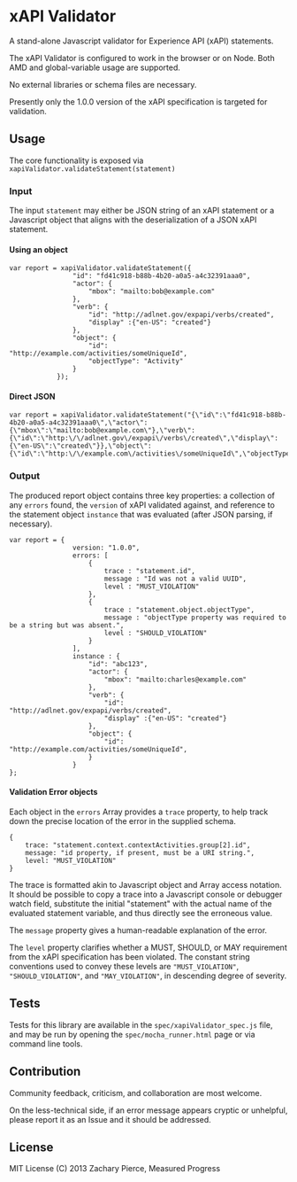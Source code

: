 # xAPI Validator

A stand-alone Javascript validator for Experience API (xAPI) statements.

The xAPI Validator is configured to work in the browser or on Node.  Both AMD and global-variable usage are supported.

No external libraries or schema files are necessary.

Presently only the 1.0.0 version of the xAPI specification is targeted for validation.

## Usage

The core functionality is exposed via `xapiValidator.validateStatement(statement)`

### Input

The input `statement` may either be JSON string of an xAPI statement or a Javascript object that aligns with the deserialization of a JSON xAPI statement.

#### Using an object
    var report = xapiValidator.validateStatement({
                    "id": "fd41c918-b88b-4b20-a0a5-a4c32391aaa0",
                    "actor": {
                        "mbox": "mailto:bob@example.com"
                    },
                    "verb": { 
                        "id": "http://adlnet.gov/expapi/verbs/created",
                        "display" :{"en-US": "created"}
                    },
                    "object": {
                        "id": "http://example.com/activities/someUniqueId",
                        "objectType": "Activity"
                    }
                });

#### Direct JSON
    var report = xapiValidator.validateStatement("{\"id\":\"fd41c918-b88b-4b20-a0a5-a4c32391aaa0\",\"actor\":{\"mbox\":\"mailto:bob@example.com\"},\"verb\":{\"id\":\"http:\/\/adlnet.gov\/expapi\/verbs\/created\",\"display\":{\"en-US\":\"created\"}},\"object\":{\"id\":\"http:\/\/example.com\/activities\/someUniqueId\",\"objectType\":\"Activity\"}}");


### Output

The produced report object contains three key properties: a collection of any `errors` found, the `version` of xAPI validated against, and reference to the statement object `instance` that was evaluated (after JSON parsing, if necessary).

    var report = {
                    version: "1.0.0",
                    errors: [
                        {
                            trace : "statement.id",
                            message : "Id was not a valid UUID",
                            level : "MUST_VIOLATION"
                        },
                        {
                            trace : "statement.object.objectType",
                            message : "objectType property was required to be a string but was absent.",
                            level : "SHOULD_VIOLATION"
                        }
                    ],
                    instance : {
                        "id": "abc123",
                        "actor": {
                            "mbox": "mailto:charles@example.com"
                        },
                        "verb": { 
                            "id": "http://adlnet.gov/expapi/verbs/created",
                            "display" :{"en-US": "created"}
                        },
                        "object": {
                            "id": "http://example.com/activities/someUniqueId",
                        }
                    }
    };

#### Validation Error objects
Each object in the `errors` Array provides a `trace` property, to help track down the precise location of the error in the supplied schema.

    {
        trace: "statement.context.contextActivities.group[2].id",
        message: "id property, if present, must be a URI string.",
        level: "MUST_VIOLATION"
    }
The trace is formatted akin to Javascript object and Array access notation.  It should be possible to copy a trace into a Javascript console or debugger watch field, substitute the initial "statement" with the actual name of the evaluated statement variable, and thus directly see the erroneous value.

The `message` property gives a human-readable explanation of the error.

The `level` property clarifies whether a MUST, SHOULD, or MAY requirement from the xAPI specification has been violated.  The constant string conventions used to convey these levels are `"MUST_VIOLATION"`, `"SHOULD_VIOLATION"`, and `"MAY_VIOLATION"`, in descending degree of severity.

## Tests
Tests for this library are available in the `spec/xapiValidator_spec.js` file, and may be run by opening the `spec/mocha_runner.html` page or via command line tools.

## Contribution
Community feedback, criticism, and collaboration are most welcome.

On the less-technical side, if an error message appears cryptic or unhelpful, please report it as an Issue and it should be addressed.

## License
MIT License (C) 2013 Zachary Pierce, Measured Progress